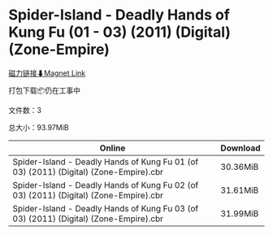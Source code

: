 # Spider-Island - Deadly Hands of Kung Fu (01 - 03) (2011) (Digital) (Zone-Empire)

[磁力链接⬇Magnet Link](magnet:?xt=urn:btih:c32e060ec83764349ec52a605df3eb273a068848&dn=Spider-Island%20-%20Deadly%20Hands%20of%20Kung%20Fu%20%2801%20-%2003%29%20%282011%29%20%28Digital%29%20%28Zone-Empire%29)

打包下载📦仍在工事中

文件数：3

总大小：93.97MiB

Online | Download
--- | ---
Spider-Island - Deadly Hands of Kung Fu 01 (of 03) (2011) (Digital) (Zone-Empire).cbr | 30.36MiB
Spider-Island - Deadly Hands of Kung Fu 02 (of 03) (2011) (Digital) (Zone-Empire).cbr | 31.61MiB
Spider-Island - Deadly Hands of Kung Fu 03 (of 03) (2011) (Digital) (Zone-Empire).cbr | 31.99MiB